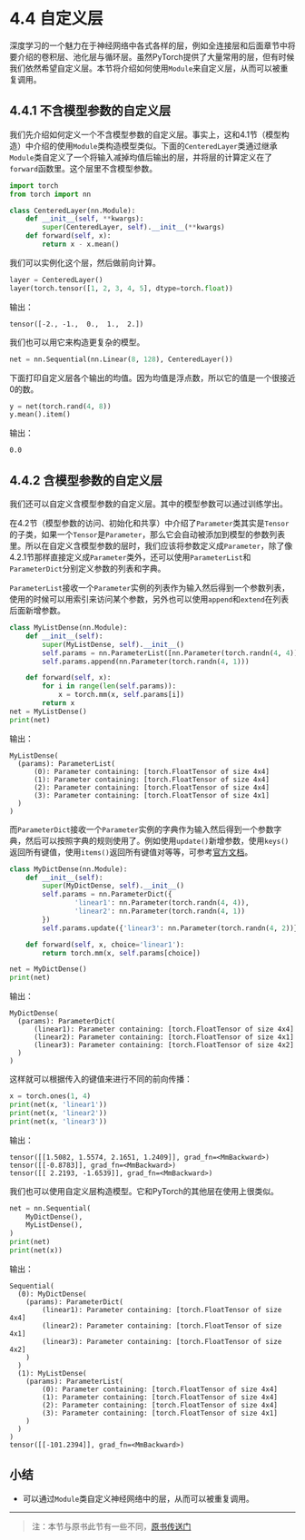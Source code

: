 # 4.4 自定义层

深度学习的一个魅力在于神经网络中各式各样的层，例如全连接层和后面章节中将要介绍的卷积层、池化层与循环层。虽然PyTorch提供了大量常用的层，但有时候我们依然希望自定义层。本节将介绍如何使用`Module`来自定义层，从而可以被重复调用。


## 4.4.1 不含模型参数的自定义层

我们先介绍如何定义一个不含模型参数的自定义层。事实上，这和4.1节（模型构造）中介绍的使用`Module`类构造模型类似。下面的`CenteredLayer`类通过继承`Module`类自定义了一个将输入减掉均值后输出的层，并将层的计算定义在了`forward`函数里。这个层里不含模型参数。

``` python
import torch
from torch import nn

class CenteredLayer(nn.Module):
    def __init__(self, **kwargs):
        super(CenteredLayer, self).__init__(**kwargs)
    def forward(self, x):
        return x - x.mean()
```

我们可以实例化这个层，然后做前向计算。

``` python
layer = CenteredLayer()
layer(torch.tensor([1, 2, 3, 4, 5], dtype=torch.float))
```
输出：
```
tensor([-2., -1.,  0.,  1.,  2.])
```

我们也可以用它来构造更复杂的模型。

``` python
net = nn.Sequential(nn.Linear(8, 128), CenteredLayer())
```

下面打印自定义层各个输出的均值。因为均值是浮点数，所以它的值是一个很接近0的数。

``` python
y = net(torch.rand(4, 8))
y.mean().item()
```
输出：
```
0.0
```

## 4.4.2 含模型参数的自定义层

我们还可以自定义含模型参数的自定义层。其中的模型参数可以通过训练学出。

在4.2节（模型参数的访问、初始化和共享）中介绍了`Parameter`类其实是`Tensor`的子类，如果一个`Tensor`是`Parameter`，那么它会自动被添加到模型的参数列表里。所以在自定义含模型参数的层时，我们应该将参数定义成`Parameter`，除了像4.2.1节那样直接定义成`Parameter`类外，还可以使用`ParameterList`和`ParameterDict`分别定义参数的列表和字典。

`ParameterList`接收一个`Parameter`实例的列表作为输入然后得到一个参数列表，使用的时候可以用索引来访问某个参数，另外也可以使用`append`和`extend`在列表后面新增参数。
``` python
class MyListDense(nn.Module):
    def __init__(self):
        super(MyListDense, self).__init__()
        self.params = nn.ParameterList([nn.Parameter(torch.randn(4, 4)) for i in range(3)])
        self.params.append(nn.Parameter(torch.randn(4, 1)))

    def forward(self, x):
        for i in range(len(self.params)):
            x = torch.mm(x, self.params[i])
        return x
net = MyListDense()
print(net)
```
输出：
```
MyListDense(
  (params): ParameterList(
      (0): Parameter containing: [torch.FloatTensor of size 4x4]
      (1): Parameter containing: [torch.FloatTensor of size 4x4]
      (2): Parameter containing: [torch.FloatTensor of size 4x4]
      (3): Parameter containing: [torch.FloatTensor of size 4x1]
  )
)
```
而`ParameterDict`接收一个`Parameter`实例的字典作为输入然后得到一个参数字典，然后可以按照字典的规则使用了。例如使用`update()`新增参数，使用`keys()`返回所有键值，使用`items()`返回所有键值对等等，可参考[官方文档](https://pytorch.org/docs/stable/nn.html#parameterdict)。

``` python
class MyDictDense(nn.Module):
    def __init__(self):
        super(MyDictDense, self).__init__()
        self.params = nn.ParameterDict({
                'linear1': nn.Parameter(torch.randn(4, 4)),
                'linear2': nn.Parameter(torch.randn(4, 1))
        })
        self.params.update({'linear3': nn.Parameter(torch.randn(4, 2))}) # 新增

    def forward(self, x, choice='linear1'):
        return torch.mm(x, self.params[choice])

net = MyDictDense()
print(net)
```
输出：
```
MyDictDense(
  (params): ParameterDict(
      (linear1): Parameter containing: [torch.FloatTensor of size 4x4]
      (linear2): Parameter containing: [torch.FloatTensor of size 4x1]
      (linear3): Parameter containing: [torch.FloatTensor of size 4x2]
  )
)
```
这样就可以根据传入的键值来进行不同的前向传播：
``` python
x = torch.ones(1, 4)
print(net(x, 'linear1'))
print(net(x, 'linear2'))
print(net(x, 'linear3'))
```
输出：
```
tensor([[1.5082, 1.5574, 2.1651, 1.2409]], grad_fn=<MmBackward>)
tensor([[-0.8783]], grad_fn=<MmBackward>)
tensor([[ 2.2193, -1.6539]], grad_fn=<MmBackward>)
```

我们也可以使用自定义层构造模型。它和PyTorch的其他层在使用上很类似。

``` python
net = nn.Sequential(
    MyDictDense(),
    MyListDense(),
)
print(net)
print(net(x))
```
输出：
```
Sequential(
  (0): MyDictDense(
    (params): ParameterDict(
        (linear1): Parameter containing: [torch.FloatTensor of size 4x4]
        (linear2): Parameter containing: [torch.FloatTensor of size 4x1]
        (linear3): Parameter containing: [torch.FloatTensor of size 4x2]
    )
  )
  (1): MyListDense(
    (params): ParameterList(
        (0): Parameter containing: [torch.FloatTensor of size 4x4]
        (1): Parameter containing: [torch.FloatTensor of size 4x4]
        (2): Parameter containing: [torch.FloatTensor of size 4x4]
        (3): Parameter containing: [torch.FloatTensor of size 4x1]
    )
  )
)
tensor([[-101.2394]], grad_fn=<MmBackward>)
```

## 小结

* 可以通过`Module`类自定义神经网络中的层，从而可以被重复调用。


-----------
> 注：本节与原书此节有一些不同，[原书传送门](https://zh.d2l.ai/chapter_deep-learning-computation/custom-layer.html)

